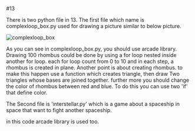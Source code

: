 #13

There is two python file in 13.
The first file which name is complexloop_box.py used for drawing a picture similar to below picture.


![complexloop_box](https://user-images.githubusercontent.com/86910174/234556094-55178c54-1b82-4337-9a74-5b1831d0fc00.jpg)


As you can see in complexloop_box.py, you should use arcade library. 
Drawing 100 rhombus could be done by using a for loop nested inside another for loop. each for loop count from 0 to 10 and in each step, a rhombus is created in plane.
Another point is about creating rhombus. to make this happen use a function which creates triangle, then draw Two triangles whose bases are joined together.
further more you should change the color of rhombus between red and blue. To do this you can use two 'if' that define color.

The Second file is 'interstellar.py' which is a game about a spaceship in space that want to fight another spaceship.

in this code arcade library is used too.
